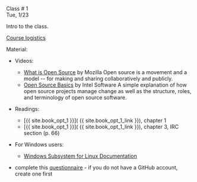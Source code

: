 <div class="lecture1">

<div class="column_date">
<p markdown="block">

Class # 1 <br> 
Tue, 1/23 



</p>
</div>

<div class="column_materials">
<p markdown="block">

Intro to the class.

[Course logistics](slides/week1/course_logistics.html)  

Material:

- Videos: 
    - [What is Open Source](https://youtu.be/7c0IrsDsNaw) by Mozilla
        Open source is a movement and a model -- for making and sharing collaboratively and publicly.
    - [Open Source Basics](https://youtu.be/Tyd0FO0tko8) by Intel Software 
        A simple explanation of how open source projects manage change as well as the structure, 
        roles, and terminology of open source software.
- Readings:
    - [{{ site.book_opt_1 }}]( {{ site.book_opt_1_link }}), chapter 1
    - [{{ site.book_opt_1 }}]( {{ site.book_opt_1_link }}), chapter 3, IRC section (p. 66)
    
- For Windows users:
    - [Windows Subsystem for Linux Documentation](https://docs.microsoft.com/en-us/windows/wsl/about) 

</p>
</div>

<div class="column_assign">
<p markdown="block">

- complete this [questionnaire](https://goo.gl/forms/w53sDFkfXEzlrzNi2) - if you do not have a GitHub account, create one first





</p>
</div>

</div>
